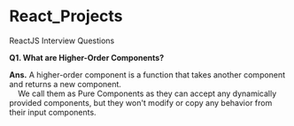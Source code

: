 # React_Projects
ReactJS Interview Questions

**Q1. What are Higher-Order Components?**

**Ans.** A higher-order component is a function that takes another component and returns a new component.  
&nbsp;&nbsp;&nbsp;&nbsp;We call them as Pure Components as they can accept any dynamically provided components, but they won't modify or copy any behavior from their input components.
